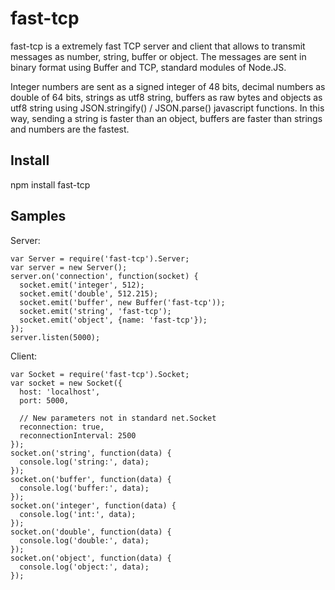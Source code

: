 fast-tcp
===

fast-tcp is a extremely fast TCP server and client that allows to transmit messages as number, string, buffer or object. The messages are sent in binary format using Buffer and TCP, standard modules of Node.JS.

Integer numbers are sent as a signed integer of 48 bits, decimal numbers as double of 64 bits, strings as utf8 string, buffers as raw bytes and objects as utf8 string using JSON.stringify() / JSON.parse() javascript functions. In this way, sending a string is faster than an object, buffers are faster than strings and numbers are the fastest.

## Install
npm install fast-tcp

## Samples
Server:
```
var Server = require('fast-tcp').Server;
var server = new Server();
server.on('connection', function(socket) {
  socket.emit('integer', 512);
  socket.emit('double', 512.215);
  socket.emit('buffer', new Buffer('fast-tcp'));
  socket.emit('string', 'fast-tcp');
  socket.emit('object', {name: 'fast-tcp'});
});
server.listen(5000);
```

Client:
```
var Socket = require('fast-tcp').Socket;
var socket = new Socket({
  host: 'localhost',
  port: 5000,
  
  // New parameters not in standard net.Socket
  reconnection: true,
  reconnectionInterval: 2500
});
socket.on('string', function(data) {
  console.log('string:', data);
});
socket.on('buffer', function(data) {
  console.log('buffer:', data);
});
socket.on('integer', function(data) {
  console.log('int:', data);
});
socket.on('double', function(data) {
  console.log('double:', data);
});
socket.on('object', function(data) {
  console.log('object:', data);
});
```